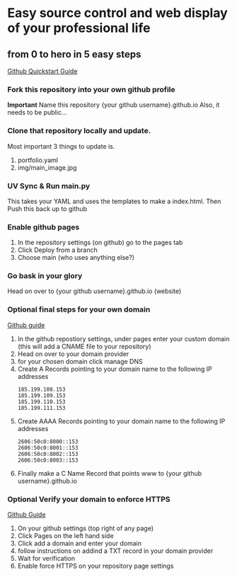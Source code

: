 # Easy source control and web display of your professional life

## from 0 to hero in 5 easy steps 

[Github Quickstart Guide](https://docs.github.com/en/pages/quickstart)

### Fork this repository into your own github profile

**Important** Name this repository {your github username}.github.io
Also, it needs to be public...

### Clone that repository locally and update.

Most important 3 things to update is.
1. portfolio.yaml 
1. img/main_image.jpg

### UV Sync & Run main.py

This takes your YAML and uses the templates to make a index.html.
Then Push this back up to github

### Enable github pages

1. In the repository settings (on github) go to the pages tab
1. Click Deploy from a branch
1. Choose main (who uses anything else?)

### Go bask in your glory

Head on over to {your github username}.github.io (website)


### Optional final steps for your own domain 

[Github guide](https://docs.github.com/en/pages/configuring-a-custom-domain-for-your-github-pages-site/managing-a-custom-domain-for-your-github-pages-site)

1. In the github repostiory settings, under pages enter your custom domain (this will add a CNAME file to your repository)
1. Head on over to your domain provider
1. for your chosen domain click manage DNS
1. Create A Records pointing to your domain name to the following IP addresses 
    ```
    185.199.108.153
    185.199.109.153
    185.199.110.153
    185.199.111.153
    ```
1. Create AAAA Records pointing to your domain name to the following IP addresses 
    ```
    2606:50c0:8000::153
    2606:50c0:8001::153
    2606:50c0:8002::153
    2606:50c0:8003::153
    ```
1. Finally make a C Name Record that points www to {your github username}.github.io

### Optional Verify your domain to enforce HTTPS

[Github Guide](https://docs.github.com/en/pages/configuring-a-custom-domain-for-your-github-pages-site/verifying-your-custom-domain-for-github-pages)

1. On your github settings (top right of any page)
1. Click Pages on the left hand side
1. Click add a domain and enter your domain
1. follow instructions on addind a TXT record in your domain provider
1. Wait for verification
1. Enable force HTTPS on your repository page settings